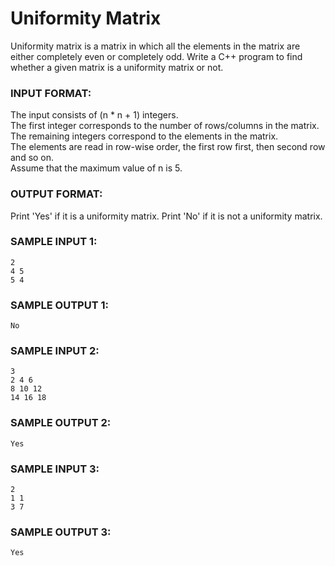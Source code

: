 # Uniformity Matrix

Uniformity matrix is a matrix in which all the elements in the matrix are either completely even or completely odd. Write a C++ program to find whether a given matrix is a uniformity matrix or not.

### INPUT FORMAT:

The input consists of (n * n + 1) integers. <br>
The first integer corresponds to the number of rows/columns in the matrix. <br>
The remaining integers correspond to the elements in the matrix. <br>
The elements are read in row-wise order, the first row first, then second row and so on. <br>
Assume that the maximum value of n is 5.

### OUTPUT FORMAT:

Print 'Yes' if it is a uniformity matrix. Print 'No' if it is not a uniformity matrix.

### SAMPLE INPUT 1:

```
2
4 5
5 4
```

### SAMPLE OUTPUT 1:

```
No
```

### SAMPLE INPUT 2:

```
3
2 4 6
8 10 12
14 16 18
```

### SAMPLE OUTPUT 2:

```
Yes
```

### SAMPLE INPUT 3:

```
2
1 1
3 7
```

### SAMPLE OUTPUT 3:

```
Yes
```
